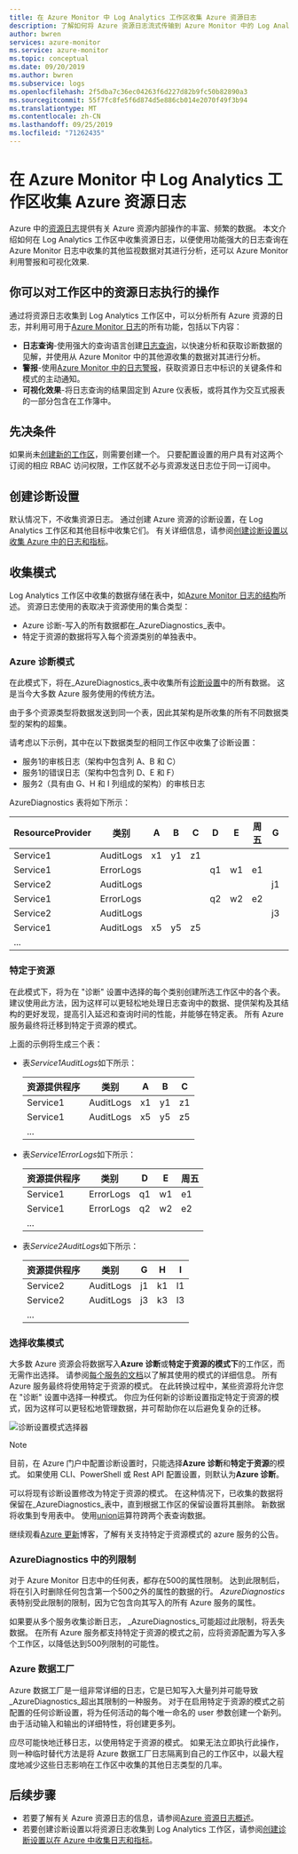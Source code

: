 ```yaml
---
title: 在 Azure Monitor 中 Log Analytics 工作区收集 Azure 资源日志
description: 了解如何将 Azure 资源日志流式传输到 Azure Monitor 中的 Log Analytics 工作区。
author: bwren
services: azure-monitor
ms.service: azure-monitor
ms.topic: conceptual
ms.date: 09/20/2019
ms.author: bwren
ms.subservice: logs
ms.openlocfilehash: 2f5dba7c36ec04263f6d227d82b9fc50b82890a3
ms.sourcegitcommit: 55f7fc8fe5f6d874d5e886cb014e2070f49f3b94
ms.translationtype: MT
ms.contentlocale: zh-CN
ms.lasthandoff: 09/25/2019
ms.locfileid: "71262435"
---
```

# <a name="collect-azure-resource-logs-in-log-analytics-workspace-in-azure-monitor"></a>在 Azure Monitor 中 Log Analytics 工作区收集 Azure 资源日志
Azure 中的[资源日志](resource-logs-overview.md)提供有关 Azure 资源内部操作的丰富、频繁的数据。 本文介绍如何在 Log Analytics 工作区中收集资源日志，以便使用功能强大的日志查询在 Azure Monitor 日志中收集的其他监视数据对其进行分析，还可以 Azure Monitor 利用警报和可视化效果. 


## <a name="what-you-can-do-with-resource-logs-in-a-workspace"></a>你可以对工作区中的资源日志执行的操作
通过将资源日志收集到 Log Analytics 工作区中，可以分析所有 Azure 资源的日志，并利用可用于[Azure Monitor 日志](data-platform-logs.md)的所有功能，包括以下内容：

* **日志查询**-使用强大的查询语言创建[日志查询](../log-query/log-query-overview.md)，以快速分析和获取诊断数据的见解，并使用从 Azure Monitor 中的其他源收集的数据对其进行分析。
* **警报**-使用[Azure Monitor 中的日志警报](alerts-log.md)，获取资源日志中标识的关键条件和模式的主动通知。
* **可视化效果**-将日志查询的结果固定到 Azure 仪表板，或将其作为交互式报表的一部分包含在工作簿中。

## <a name="prerequisites"></a>先决条件
如果尚未[创建新的工作区](../learn/quick-create-workspace.md)，则需要创建一个。 只要配置设置的用户具有对这两个订阅的相应 RBAC 访问权限，工作区就不必与资源发送日志位于同一订阅中。

## <a name="create-a-diagnostic-setting"></a>创建诊断设置
默认情况下，不收集资源日志。 通过创建 Azure 资源的诊断设置，在 Log Analytics 工作区和其他目标中收集它们。 有关详细信息，请参阅[创建诊断设置以收集 Azure 中的日志和指标](diagnostic-settings.md)。

## <a name="collection-mode"></a>收集模式
Log Analytics 工作区中收集的数据存储在表中，如[Azure Monitor 日志的结构](../log-query/logs-structure.md)所述。 资源日志使用的表取决于资源使用的集合类型：

- Azure 诊断-写入的所有数据都在_AzureDiagnostics_表中。
- 特定于资源的数据将写入每个资源类别的单独表中。

### <a name="azure-diagnostics-mode"></a>Azure 诊断模式 
在此模式下，将在_AzureDiagnostics_表中收集所有[诊断设置](diagnostic-settings.md)中的所有数据。 这是当今大多数 Azure 服务使用的传统方法。

由于多个资源类型将数据发送到同一个表，因此其架构是所收集的所有不同数据类型的架构的超集。

请考虑以下示例，其中在以下数据类型的相同工作区中收集了诊断设置：

- 服务1的审核日志（架构中包含列 A、B 和 C）  
- 服务1的错误日志（架构中包含列 D、E 和 F）  
- 服务2（具有由 G、H 和 I 列组成的架构）的审核日志  

AzureDiagnostics 表将如下所示：  

| ResourceProvider    | 类别     | A  | B  | C  | D  | E  | 周五  | G  | H  | I  |
| -- | -- | -- | -- | -- | -- | -- | -- | -- | -- | -- |
| Service1 | AuditLogs    | x1 | y1 | z1 |    |    |    |    |    |    |
| Service1 | ErrorLogs    |    |    |    | q1 | w1 | e1 |    |    |    |
| Service2 | AuditLogs    |    |    |    |    |    |    | j1 | k1 | l1 |
| Service1 | ErrorLogs    |    |    |    | q2 | w2 | e2 |    |    |    |
| Service2 | AuditLogs    |    |    |    |    |    |    | j3 | k3 | l3 |
| Service1 | AuditLogs    | x5 | y5 | z5 |    |    |    |    |    |    |
| ... |

### <a name="resource-specific"></a>特定于资源
在此模式下，将为在 "诊断" 设置中选择的每个类别创建所选工作区中的各个表。 建议使用此方法，因为这样可以更轻松地处理日志查询中的数据、提供架构及其结构的更好发现，提高引入延迟和查询时间的性能，并能够在特定表。 所有 Azure 服务最终将迁移到特定于资源的模式。 

上面的示例将生成三个表：
 
- 表*Service1AuditLogs*如下所示：

    | 资源提供程序 | 类别 | A | B | C |
    | -- | -- | -- | -- | -- |
    | Service1 | AuditLogs | x1 | y1 | z1 |
    | Service1 | AuditLogs | x5 | y5 | z5 |
    | ... |

- 表*Service1ErrorLogs*如下所示：  

    | 资源提供程序 | 类别 | D | E | 周五 |
    | -- | -- | -- | -- | -- | 
    | Service1 | ErrorLogs |  q1 | w1 | e1 |
    | Service1 | ErrorLogs |  q2 | w2 | e2 |
    | ... |

- 表*Service2AuditLogs*如下所示：  

    | 资源提供程序 | 类别 | G | H | I |
    | -- | -- | -- | -- | -- |
    | Service2 | AuditLogs | j1 | k1 | l1|
    | Service2 | AuditLogs | j3 | k3 | l3|
    | ... |



### <a name="select-the-collection-mode"></a>选择收集模式
大多数 Azure 资源会将数据写入**Azure 诊断**或**特定于资源的模式下**的工作区，而无需作出选择。 请参阅[每个服务的文档](diagnostic-logs-schema.md)以了解其使用的模式的详细信息。 所有 Azure 服务最终将使用特定于资源的模式。 在此转换过程中，某些资源将允许您在 "诊断" 设置中选择一种模式。 你应为任何新的诊断设置指定特定于资源的模式，因为这样可以更轻松地管理数据，并可帮助你在以后避免复杂的迁移。
  
   ![诊断设置模式选择器](media/resource-logs-collect-workspace/diagnostic-settings-mode-selector.png)




> [!NOTE]
> 目前，在 Azure 门户中配置诊断设置时，只能选择**Azure 诊断**和**特定于资源**的模式。 如果使用 CLI、PowerShell 或 Rest API 配置设置，则默认为**Azure 诊断**。

可以将现有诊断设置修改为特定于资源的模式。 在这种情况下，已收集的数据将保留在_AzureDiagnostics_表中，直到根据工作区的保留设置将其删除。 新数据将收集到专用表中。 使用[union](https://docs.microsoft.com/azure/kusto/query/unionoperator)运算符跨两个表查询数据。

继续观看[Azure 更新](https://azure.microsoft.com/updates/)博客，了解有关支持特定于资源模式的 azure 服务的公告。

### <a name="column-limit-in-azurediagnostics"></a>AzureDiagnostics 中的列限制
对于 Azure Monitor 日志中的任何表，都存在500的属性限制。 达到此限制后，将在引入时删除任何包含第一个500之外的属性的数据的行。 *AzureDiagnostics*表特别受此限制的限制，因为它包含向其写入的所有 Azure 服务的属性。

如果要从多个服务收集诊断日志， _AzureDiagnostics_可能超过此限制，将丢失数据。 在所有 Azure 服务都支持特定于资源的模式之前，应将资源配置为写入多个工作区，以降低达到500列限制的可能性。

### <a name="azure-data-factory"></a>Azure 数据工厂
Azure 数据工厂是一组非常详细的日志，它是已知写入大量列并可能导致_AzureDiagnostics_超出其限制的一种服务。 对于在启用特定于资源的模式之前配置的任何诊断设置，将为任何活动的每个唯一命名的 user 参数创建一个新列。 由于活动输入和输出的详细特性，将创建更多列。
 
应尽可能快地迁移日志，以使用特定于资源的模式。 如果无法立即执行此操作，则一种临时替代方法是将 Azure 数据工厂日志隔离到自己的工作区中，以最大程度地减少这些日志影响在工作区中收集的其他日志类型的几率。


## <a name="next-steps"></a>后续步骤

* 若要了解有关 Azure 资源日志的信息，请参阅[Azure 资源日志概述](resource-logs-overview.md)。
* 若要创建诊断设置以将资源日志收集到 Log Analytics 工作区，请参阅[创建诊断设置以在 Azure 中收集日志和指标](diagnostic-settings.md)。

